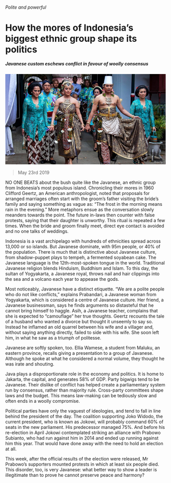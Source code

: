###### Polite and powerful

# How the mores of Indonesia’s biggest ethnic group shape its politics 

##### Javanese custom eschews conflict in favour of woolly consensus 

![image](images/20190525_ASP005_0.jpg) 

> May 23rd 2019 

NO ONE BEATS about the bush quite like the Javanese, an ethnic group from Indonesia’s most populous island. Chronicling their mores in 1960 Clifford Geertz, an American anthropologist, noted that proposals for arranged marriages often start with the groom’s father visiting the bride’s family and saying something as vague as: “The frost in the morning means rain in the evening.” More metaphors ensue as the conversation slowly meanders towards the point. The future in-laws then counter with false protests, saying that their daughter is unworthy. This ritual is repeated a few times. When the bride and groom finally meet, direct eye contact is avoided and no one talks of weddings. 

Indonesia is a vast archipelago with hundreds of ethnicities spread across 13,000 or so islands. But Javanese dominate, with 95m people, or 40% of the population. There is much that is distinctive about Javanese culture, from shadow-puppet plays to tempeh, a fermented soyabean cake. The Javanese language is the 12th-most-spoken tongue in the world. Traditional Javanese religion blends Hinduism, Buddhism and Islam. To this day, the sultan of Yogyakarta, a Javanese royal, throws nail and hair clippings into the sea and a volcano each year to appease the gods. 

Most noticeably, Javanese have a distinct etiquette. “We are a polite people who do not like conflicts,” explains Prabandari, a Javanese woman from Yogyakarta, which is considered a centre of Javanese culture. Her friend, a Javanese businessman, says he finds arguments so distasteful that he cannot bring himself to haggle. Asih, a Javanese teacher, complains that she is expected to “camouflage” her true thoughts. Geertz recounts the tale of a husband who wanted a divorce but thought it unseemly to say so. Instead he inflamed an old quarrel between his wife and a villager and, without saying anything directly, failed to side with his wife. She soon left him, in what he saw as a triumph of politesse. 

Javanese are softly spoken, too. Ellia Wamese, a student from Maluku, an eastern province, recalls giving a presentation to a group of Javanese. Although he spoke at what he considered a normal volume, they thought he was irate and shouting. 

Java plays a disproportionate role in the economy and politics. It is home to Jakarta, the capital, and generates 58% of GDP. Party bigwigs tend to be Javanese. Their dislike of conflict has helped create a parliamentary system run by consensus, rather than majority rule. Cross-party committees shape laws and the budget. This means law-making can be tediously slow and often ends in a woolly compromise. 

Political parties have only the vaguest of ideologies, and tend to fall in line behind the president of the day. The coalition supporting Joko Widodo, the current president, who is known as Jokowi, will probably command 60% of seats in the new parliament. His predecessor managed 75%. And before his re-election in April Jokowi contemplated striking an alliance with Prabowo Subianto, who had run against him in 2014 and ended up running against him this year. That would have done away with the need to hold an election at all. 

This week, after the official results of the election were released, Mr Prabowo’s supporters mounted protests in which at least six people died. This disorder, too, is very Javanese: what better way to show a leader is illegitimate than to prove he cannot preserve peace and harmony? 

